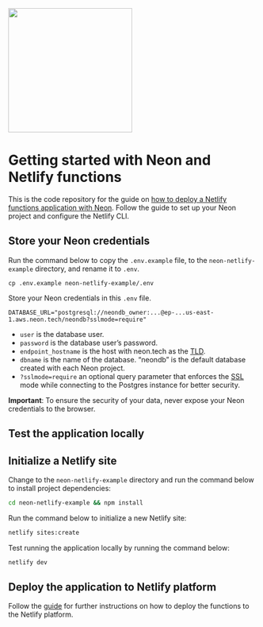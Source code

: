 <img width="250px" src="https://neon.tech/brand/neon-logo-dark-color.svg" />

# Getting started with Neon and Netlify functions

This is the code repository for the guide on [how to deploy a Netlify functions application with Neon](https://neon.tech/docs/guides/netlify-functions). Follow the guide to set up your Neon project and configure the Netlify CLI. 

## Store your Neon credentials

Run the command below to copy the `.env.example` file, to the `neon-netlify-example` directory, and rename it to `.env`.

```
cp .env.example neon-netlify-example/.env
```

Store your Neon credentials in this `.env` file.

```
DATABASE_URL="postgresql://neondb_owner:...@ep-...us-east-1.aws.neon.tech/neondb?sslmode=require"
```

- `user` is the database user.
- `password` is the database user’s password.
- `endpoint_hostname` is the host with neon.tech as the [TLD](https://www.cloudflare.com/en-gb/learning/dns/top-level-domain/).
- `dbname` is the name of the database. “neondb” is the default database created with each Neon project.
- `?sslmode=require` an optional query parameter that enforces the [SSL](https://www.cloudflare.com/en-gb/learning/ssl/what-is-ssl/) mode while connecting to the Postgres instance for better security.

**Important**: To ensure the security of your data, never expose your Neon credentials to the browser.

## Test the application locally

## Initialize a Netlify site

Change to the `neon-netlify-example` directory and run the command below to install project dependencies:

```bash
cd neon-netlify-example && npm install
```

Run the command below to initialize a new Netlify site:

```bash
netlify sites:create
```

Test running the application locally by running the command below:

```bash
netlify dev
```

## Deploy the application to Netlify platform

Follow the [guide](https://neon.tech/docs/guides/netlify-functions#deploying-your-netlify-site-and-function) for further instructions on how to deploy the functions to the Netlify platform.